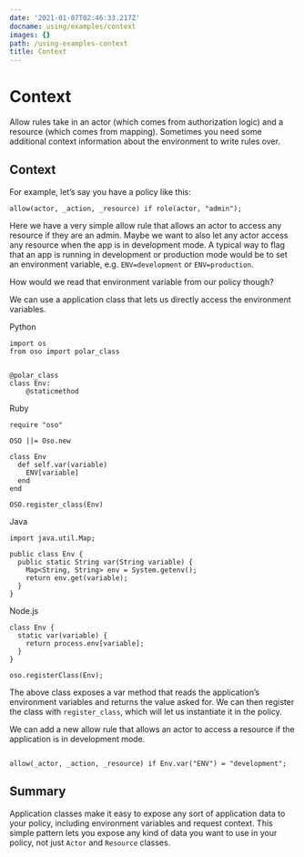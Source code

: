```yaml
---
date: '2021-01-07T02:46:33.217Z'
docname: using/examples/context
images: {}
path: /using-examples-context
title: Context
---
```


# Context

Allow rules take in an actor (which comes from authorization
logic) and a resource (which comes from mapping).  Sometimes
you need some additional context information about the environment to write
rules over.

## Context

For example, let’s say you have a policy like this:

```
allow(actor, _action, _resource) if role(actor, "admin");

```

Here we have a very simple allow rule that allows an actor to access any
resource if they are an admin.  Maybe we want to also let any actor access any
resource when the app is in development mode.  A typical way to flag that an app
is running in development or production mode would be to set an environment
variable, e.g. `ENV=development` or `ENV=production`.

How would we read that environment variable from our policy though?

We can use a application class that lets us directly access the environment
variables.

Python

```
import os
from oso import polar_class


@polar_class
class Env:
    @staticmethod
```

Ruby

```
require "oso"

OSO ||= Oso.new

class Env
  def self.var(variable)
    ENV[variable]
  end
end

OSO.register_class(Env)
```

Java

```
import java.util.Map;

public class Env {
  public static String var(String variable) {
    Map<String, String> env = System.getenv();
    return env.get(variable);
  }
}
```

Node.js

```
class Env {
  static var(variable) {
    return process.env[variable];
  }
}

oso.registerClass(Env);
```

The above class exposes a var method that reads the application’s environment
variables and returns the value asked for.  We can then register the class with
`register_class`, which will let us instantiate it in the policy.

We can add a new allow rule that allows an actor to access a resource if the
application is in development mode.

```

allow(_actor, _action, _resource) if Env.var("ENV") = "development";
```

## Summary

Application classes make it easy to expose any sort of application data to your
policy, including environment variables and request context. This simple pattern
lets you expose any kind of data you want to use in your policy, not just
`Actor` and `Resource` classes.
